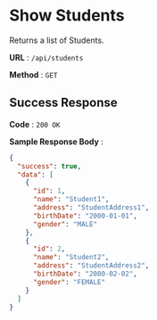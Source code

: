 # Show Students

Returns a list of Students.

**URL** : `/api/students`

**Method** : `GET`

## Success Response

**Code** : `200 OK`

**Sample Response Body** :

```json
{
  "success": true,
  "data": [
    {
      "id": 1,
      "name": "Student1",
      "address": "StudentAddress1",
      "birthDate": "2000-01-01",
      "gender": "MALE"
    },
    {
      "id": 2,
      "name": "Student2",
      "address": "StudentAddress2",
      "birthDate": "2000-02-02",
      "gender": "FEMALE"
    }
  ]
}
```
